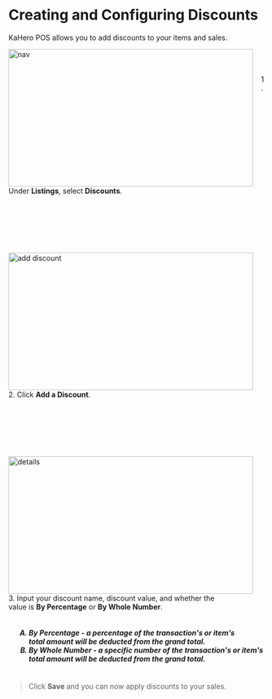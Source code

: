 # **Creating and Configuring Discounts**

KaHero POS allows you to add discounts to your items and sales.

<p><img src="_content/_discounts/1a.png" alt="nav" width="480" height="270" style="float:left; margin-right:1rem"><br><br><br>1. Under <b>Listings</b>, select <b>Discounts</b>.</p>

<br><br><br><br><br>

<p><img src="_content/_discounts/1b.png" alt="add discount" width="480" height="270" style="float:left; margin-right:1rem"><br><br><br>2. Click <b>Add a Discount</b>.</p>

<br><br><br><br><br>

<p><img src="_content/_discounts/1c.png" alt="details" width="480" height="270" style="float:left; margin-right:1rem"><br>
3. Input your discount name, discount value, and whether the<br>value is <b>By Percentage</b> or <b>By Whole Number</b>.
<h5>
<ol type="A" style="float:left; margin-left:1rem">
<li><b>By Percentage</b> - a percentage of the transaction's or item's<br>total amount will be deducted from the grand total.</li>
<li><b>By Whole Number</b> - a specific number of the transaction's or item's<br>total amount will be deducted from the grand total.</li>
</ol>
</h5></p>

<br><br><br><br><br><br>

> Click <b>Save</b> and you can now apply discounts to your sales.